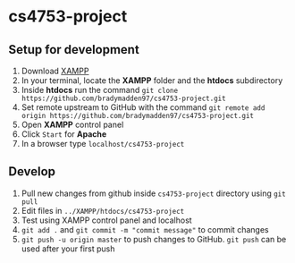 # cs4753-project

## Setup for development
1. Download [XAMPP](https://www.apachefriends.org/index.html)
2. In your terminal, locate the **XAMPP** folder and the **htdocs** subdirectory
3. Inside **htdocs** run the command `git clone https://github.com/bradymadden97/cs4753-project.git`
4. Set remote upstream to GitHub with the command `git remote add origin https://github.com/bradymadden97/cs4753-project.git`
4. Open **XAMPP** control panel
5. Click ``Start`` for **Apache**
6. In a browser type `localhost/cs4753-project`

## Develop
1. Pull new changes from github inside `cs4753-project` directory using `git pull`
2. Edit files in `../XAMPP/htdocs/cs4753-project`
3. Test using XAMPP control panel and localhost
4. `git add .` and `git commit -m "commit message"` to commit changes
5. `git push -u origin master` to push changes to GitHub. `git push` can be used after your first push
